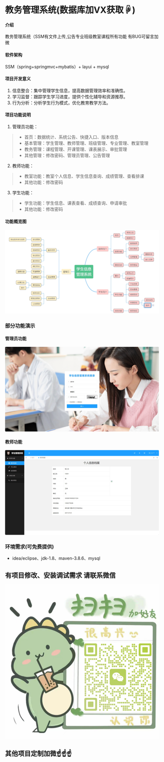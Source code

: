 # 教务管理系统(数据库加VX获取☟)

#### 介绍
教务管理系统（SSM有文件上传,公告专业班级教室课程所有功能
有BUG可留言加微

#### 软件架构
SSM（spring+springmvc+mybatis）+ layui + mysql


#### 项目开发意义

1.  信息整合：集中管理学生信息，提高数据管理效率和准确性。
2.  学习监督：跟踪学生学习进度，提供个性化辅导和资源推荐。
3.  行为分析：分析学生行为模式，优化教育教学方法。

#### 项目功能说明
1.  管理员功能：
> + 首页：数据统计、系统公告、快捷入口、版本信息
> + 基本管理：学生管理、教师管理、班级管理、专业管理、教室管理
> + 教务管理：课程管理、开课管理、课表展示、审批管理
> + 其他管理：修改密码、管理员管理、公告管理
2.  教师功能：
> + 教室功能：教室个人信息、学生信息查询、成绩管理、查看排课
> + 其他功能：修改密码
3.  学生功能：
> + 学生功能：学生信息、课表查看、成绩查询、申请审批
> + 其他功能：修改密码


#### 功能概览图
![输入图片说明](photo/%E5%8A%9F%E8%83%BD%E5%9B%BE.png)

### 部分功能演示
#### 管理员功能
![输入图片说明](photo/%E7%AE%A1%E7%90%86%E5%91%98%E5%8A%9F%E8%83%BD.gif)

#### 教师功能
![输入图片说明](photo/%E6%95%99%E5%B8%88%E5%8A%9F%E8%83%BD.gif)


### 环境需求(可免费提供)
- idea/eclipse、jdk-1.8、maven-3.8.6、mysql

## 有项目修改、安装调试需求 请联系微信
![输入图片说明](photo/0-WeChat.png)

## 其他项目定制加微☝☝☝


